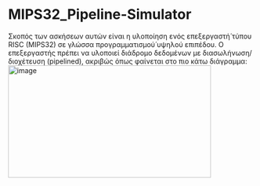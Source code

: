 # MIPS32_Pipeline-Simulator
Σκοπός των ασκήσεων αυτών είναι η υλοποίηση ενός επεξεργαστή́ τύπου RISC (MIPS32) σε γλώσσα προγραμματισμού́ υψηλού επιπέδου. Ο επεξεργαστής πρέπει να υλοποιεί διάδρομο δεδομένων με διασωλήνωση/διοχέτευση (pipelined), ακριβώς όπως φαίνεται στο πιο κάτω διάγραμμα:
<img width="414" height="229" alt="image" src="https://github.com/user-attachments/assets/3143a59e-8ba3-4ddd-b61e-6cb12215e042" />
